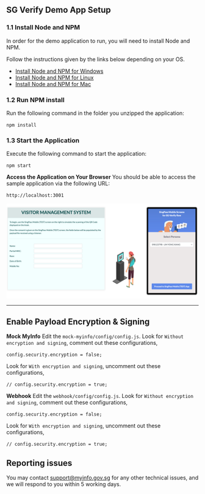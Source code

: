 ## SG Verify Demo App Setup

### 1.1 Install Node and NPM

In order for the demo application to run, you will need to install Node and NPM.

Follow the instructions given by the links below depending on your OS.

- [Install Node and NPM for Windows](http://blog.teamtreehouse.com/install-node-js-npm-windows)
- [Install Node and NPM for Linux](http://blog.teamtreehouse.com/install-node-js-npm-linux)
- [Install Node and NPM for Mac](http://blog.teamtreehouse.com/install-node-js-npm-mac)


### 1.2 Run NPM install

Run the following command in the folder you unzipped the application:

```
npm install
```

### 1.3 Start the Application

Execute the following command to start the application:
```
npm start
```

**Access the Application on Your Browser**
You should be able to access the sample application via the following URL:

```
http://localhost:3001
```

![Demo Screenshot](screenshot_main.png)


---
## Enable Payload Encryption & Signing

**Mock MyInfo**
Edit the ``mock-myinfo/config/config.js``. Look for ``Without encryption and signing``, comment out these configurations,
```
config.security.encryption = false;
```


Look for ``With encryption and signing``, uncomment out these configurations,
```
// config.security.encryption = true;
```

**Webhook**
Edit the ``webhook/config/config.js``. Look for ``Without encryption and signing``, comment out these configurations,
```
config.security.encryption = false;
```


Look for ``With encryption and signing``, uncomment out these configurations,
```
// config.security.encryption = true;
```

## Reporting issues

You may contact [support@myinfo.gov.sg](mailto:support@myinfo.gov.sg) for any other technical issues, and we will respond to you within 5 working days.
